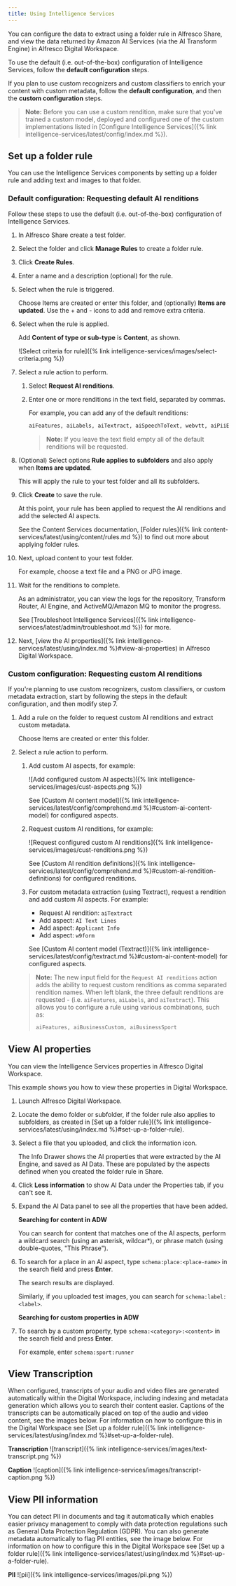 ```yaml
---
title: Using Intelligence Services
---
```


You can configure the data to extract using a folder rule in Alfresco Share, and view the data returned by Amazon AI Services (via the AI Transform Engine) in Alfresco Digital Workspace.

To use the default (i.e. out-of-the-box) configuration of Intelligence Services, follow the **default configuration** steps.

If you plan to use custom recognizers and custom classifiers to enrich your content with custom metadata, follow the **default configuration**, and then the **custom configuration** steps.

> **Note:** Before you can use a custom rendition, make sure that you've trained a custom model, deployed and configured one of the custom implementations listed in [Configure Intelligence Services]({% link intelligence-services/latest/config/index.md %}).

## Set up a folder rule

You can use the Intelligence Services components by setting up a folder rule and adding text and images to that folder.

### Default configuration: Requesting default AI renditions

Follow these steps to use the default (i.e. out-of-the-box) configuration of Intelligence Services.

1. In Alfresco Share create a test folder.

2. Select the folder and click **Manage Rules** to create a folder rule.

3. Click **Create Rules**.

4. Enter a name and a description (optional) for the rule.

5. Select when the rule is triggered.

    Choose Items are created or enter this folder, and (optionally) **Items are updated**. Use the + and - icons to add and remove extra criteria.

6. Select when the rule is applied.

    Add **Content of type or sub-type** is **Content**, as shown.

    ![Select criteria for rule]({% link intelligence-services/images/select-criteria.png %})

7. Select a rule action to perform.

    1. Select **Request AI renditions**.

    2. Enter one or more renditions in the text field, separated by commas.

        For example, you can add any of the default renditions:

        ```bash
        aiFeatures, aiLabels, aiTextract, aiSpeechToText, webvtt, aiPiiEntities 
        ```

        > **Note:** If you leave the text field empty all of the default renditions will be requested.

8. (Optional) Select options **Rule applies to subfolders** and also apply when **Items are updated**.

    This will apply the rule to your test folder and all its subfolders.

9. Click **Create** to save the rule.

    At this point, your rule has been applied to request the AI renditions and add the selected AI aspects.

    See the Content Services documentation, [Folder rules]({% link content-services/latest/using/content/rules.md %}) to find out more about applying folder rules.

10. Next, upload content to your test folder.

    For example, choose a text file and a PNG or JPG image.

11. Wait for the renditions to complete.

    As an administrator, you can view the logs for the repository, Transform Router, AI Engine, and ActiveMQ/Amazon MQ to monitor the progress.

    See [Troubleshoot Intelligence Services]({% link intelligence-services/latest/admin/troubleshoot.md %}) for more.

12. Next, [view the AI properties]({% link intelligence-services/latest/using/index.md %}#view-ai-properties) in Alfresco Digital Workspace.

### Custom configuration: Requesting custom AI renditions

If you're planning to use custom recognizers, custom classifiers, or custom metadata extraction, start by following the steps in the default configuration, and then modify step 7.

1. Add a rule on the folder to request custom AI renditions and extract custom metadata.

    Choose Items are created or enter this folder.

2. Select a rule action to perform.

    1. Add custom AI aspects, for example:

        ![Add configured custom AI aspects]({% link intelligence-services/images/cust-aspects.png %})

        See [Custom AI content model]({% link intelligence-services/latest/config/comprehend.md %}#custom-ai-content-model) for configured aspects.

    2. Request custom AI renditions, for example:

        ![Request configured custom AI renditions]({% link intelligence-services/images/cust-renditions.png %})

        See [Custom AI rendition definitions]({% link intelligence-services/latest/config/comprehend.md %}#custom-ai-rendition-definitions) for configured renditions.

    3. For custom metadata extraction (using Textract), request a rendition and add custom AI aspects. For example:

        * Request AI rendition: `aiTextract`
        * Add aspect: `AI Text Lines`
        * Add aspect: `Applicant Info`
        * Add aspect: `w9form`

        See [Custom AI content model (Textract)]({% link intelligence-services/latest/config/textract.md %}#custom-ai-content-model) for configured aspects.

    > **Note:** The new input field for the `Request AI renditions` action adds the ability to request custom renditions as comma separated rendition names. When left blank, the three default renditions are requested - (i.e. `aiFeatures`, `aiLabels`, and `aiTextract`). This allows you to configure a rule using various combinations, such as:
    >
    > ```bash
    > aiFeatures, aiBusinessCustom, aiBusinessSport
    > ```

## View AI properties

You can view the Intelligence Services properties in Alfresco Digital Workspace.

This example shows you how to view these properties in Digital Workspace.

1. Launch Alfresco Digital Workspace.

2. Locate the demo folder or subfolder, if the folder rule also applies to subfolders, as created in [Set up a folder rule]({% link intelligence-services/latest/using/index.md %}#set-up-a-folder-rule).

3. Select a file that you uploaded, and click the information icon.

    The Info Drawer shows the AI properties that were extracted by the AI Engine, and saved as AI Data. These are populated by the aspects defined when you created the folder rule in Share.

4. Click **Less information** to show AI Data under the Properties tab, if you can't see it.

5. Expand the AI Data panel to see all the properties that have been added.

    **Searching for content in ADW**

    You can search for content that matches one of the AI aspects, perform a wildcard search (using an asterisk, wildcar*), or phrase match (using double-quotes, "This Phrase").

6. To search for a place in an AI aspect, type `schema:place:<place-name>` in the search field and press **Enter**.

    The search results are displayed.

    Similarly, if you uploaded test images, you can search for `schema:label:<label>`.

    **Searching for custom properties in ADW**

7. To search by a custom property, type `schema:<category>:<content>` in the search field and press **Enter**.

    For example, enter `schema:sport:runner`

## View Transcription

When configured, transcripts of your audio and video files are generated automatically within the Digital Workspace, including indexing and metadata generation which allows you to search their content easier. Captions of the transcripts can be automatically placed on top of the audio and video content, see the images below. For information on how to configure this in the Digital Workspace see [Set up a folder rule]({% link intelligence-services/latest/using/index.md %}#set-up-a-folder-rule).

**Transcription**
![transcript]({% link intelligence-services/images/text-transcript.png %})

**Caption**
![caption]({% link intelligence-services/images/transcript-caption.png %})

## View PII information

You can detect PII in documents and tag it automatically which enables easier privacy management to comply
with data protection regulations such as General Data Protection Regulation (GDPR). You can also generate metadata automatically to flag PII entities, see the image below. For information on how to configure this in the Digital Workspace see [Set up a folder rule]({% link intelligence-services/latest/using/index.md %}#set-up-a-folder-rule).

**PII**
![pii]({% link intelligence-services/images/pii.png %})